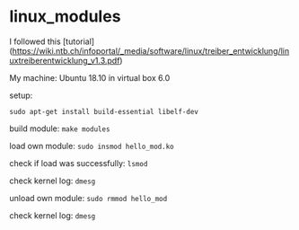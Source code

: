 # linux_modules

I followed this [tutorial] (https://wiki.ntb.ch/infoportal/_media/software/linux/treiber_entwicklung/linuxtreiberentwicklung_v1.3.pdf)

My machine: Ubuntu 18.10 in virtual box 6.0

setup: 

`sudo apt-get install build-essential libelf-dev`



build module:
`make modules`

load own module:
`sudo insmod hello_mod.ko`

check if load was successfully:
`lsmod`

check kernel log:
`dmesg`

unload own module:
`sudo rmmod hello_mod`

check kernel log:
`dmesg`
